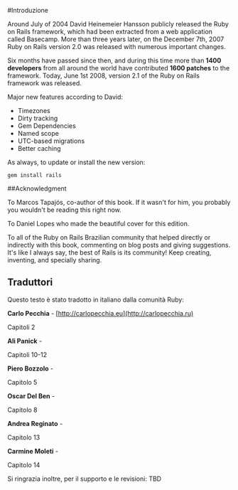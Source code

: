 #Introduzione

Around July of 2004 David Heinemeier Hansson publicly released the Ruby on Rails framework, which had been extracted from a web application called Basecamp. More than three years later, on the December 7th, 2007 Ruby on Rails version 2.0 was released with numerous important changes.

Six months have passed since then, and during this time more than **1400 developers** from all around the world have contributed  **1600 patches** to the framework. Today, June 1st 2008, version 2.1 of the Ruby on Rails framework was released.

Major new features according to David:

* Timezones
* Dirty tracking
* Gem Dependencies
* Named scope
* UTC-based migrations
* Better caching

As always, to update or install the new version:

	gem install rails

##Acknowledgment

To Marcos Tapajós, co-author of this book. If it wasn't for him, you probably you wouldn't be reading this right now.

To Daniel Lopes who made the beautiful cover for this edition.

To all of the Ruby on Rails Brazilian community that helped directly or indirectly with this book, commenting on blog posts and giving suggestions. It's like I always say, the best of Rails is its community! Keep creating, inventing, and specially sharing.

## Traduttori

Questo testo è stato tradotto in italiano dalla comunità Ruby:

**Carlo Pecchia** - [http://carlopecchia.eu](http://carlopecchia.ru)

Capitoli 2

**Ali Panick** - []()

Capitoli 10-12

**Piero Bozzolo** - []()

Capitolo 5

**Oscar Del Ben** - []()

Capitolo 8

**Andrea Reginato** - []()

Capitolo 13

**Carmine Moleti** - []()

Capitolo 14

Si ringrazia inoltre, per il supporto e le revisioni: TBD